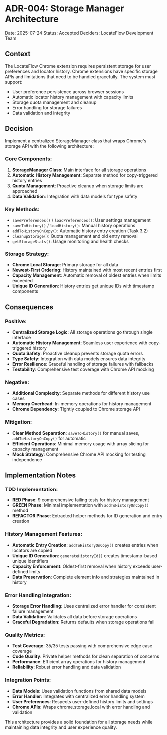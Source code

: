 # ADR-004: Storage Manager Architecture

Date: 2025-07-24
Status: Accepted
Deciders: LocateFlow Development Team

## Context

The LocateFlow Chrome extension requires persistent storage for user preferences and locator history. Chrome extensions have specific storage APIs and limitations that need to be handled gracefully. The system must support:

- User preference persistence across browser sessions
- Automatic locator history management with capacity limits
- Storage quota management and cleanup
- Error handling for storage failures
- Data validation and integrity

## Decision

Implement a centralized StorageManager class that wraps Chrome's storage API with the following architecture:

### Core Components:
1. **StorageManager Class**: Main interface for all storage operations
2. **Automatic History Management**: Separate method for copy-triggered history entries
3. **Quota Management**: Proactive cleanup when storage limits are approached
4. **Data Validation**: Integration with data models for type safety

### Key Methods:
- `savePreferences()` / `loadPreferences()`: User settings management
- `saveToHistory()` / `loadHistory()`: Manual history operations
- `addToHistoryOnCopy()`: Automatic history entry creation (Task 3.2)
- `cleanupStorage()`: Quota management and old entry removal
- `getStorageStats()`: Usage monitoring and health checks

### Storage Strategy:
- **Chrome Local Storage**: Primary storage for all data
- **Newest-First Ordering**: History maintained with most recent entries first
- **Capacity Management**: Automatic removal of oldest entries when limits exceeded
- **Unique ID Generation**: History entries get unique IDs with timestamp components

## Consequences

### Positive:
- **Centralized Storage Logic**: All storage operations go through single interface
- **Automatic History Management**: Seamless user experience with copy-triggered history
- **Quota Safety**: Proactive cleanup prevents storage quota errors
- **Type Safety**: Integration with data models ensures data integrity
- **Error Resilience**: Graceful handling of storage failures with fallbacks
- **Testability**: Comprehensive test coverage with Chrome API mocking

### Negative:
- **Additional Complexity**: Separate methods for different history use cases
- **Memory Overhead**: In-memory operations for history management
- **Chrome Dependency**: Tightly coupled to Chrome storage API

### Mitigation:
- **Clear Method Separation**: `saveToHistory()` for manual saves, `addToHistoryOnCopy()` for automatic
- **Efficient Operations**: Minimal memory usage with array slicing for capacity management
- **Mock Strategy**: Comprehensive Chrome API mocking for testing independence

## Implementation Notes

### TDD Implementation:
- **RED Phase**: 9 comprehensive failing tests for history management
- **GREEN Phase**: Minimal implementation with `addToHistoryOnCopy()` method
- **REFACTOR Phase**: Extracted helper methods for ID generation and entry creation

### History Management Features:
- **Automatic Entry Creation**: `addToHistoryOnCopy()` creates entries when locators are copied
- **Unique ID Generation**: `generateHistoryId()` creates timestamp-based unique identifiers
- **Capacity Enforcement**: Oldest-first removal when history exceeds user-defined limits
- **Data Preservation**: Complete element info and strategies maintained in history

### Error Handling Integration:
- **Storage Error Handling**: Uses centralized error handler for consistent failure management
- **Data Validation**: Validates all data before storage operations
- **Graceful Degradation**: Returns defaults when storage operations fail

### Quality Metrics:
- **Test Coverage**: 35/35 tests passing with comprehensive edge case coverage
- **Code Quality**: Private helper methods for clean separation of concerns
- **Performance**: Efficient array operations for history management
- **Reliability**: Robust error handling and data validation

### Integration Points:
- **Data Models**: Uses validation functions from shared data models
- **Error Handler**: Integrates with centralized error handling system
- **User Preferences**: Respects user-defined history limits and settings
- **Chrome APIs**: Wraps chrome.storage.local with error handling and validation

This architecture provides a solid foundation for all storage needs while maintaining data integrity and user experience quality.